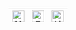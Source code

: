 | [<img src="https://theboring.dev/images/icon.png" alt="Medium Logo" width="24">](https://theboring.dev) | [<img src="https://abs.twimg.com/responsive-web/web/icon-ios.8ea219d4.png" alt="Twitter Logo" width="24">](https://twitter.com/acharya_saugat) | [<img src="https://static-exp1.licdn.com/sc/h/2if24wp7oqlodqdlgei1n1520" alt="LinkedIn Logo" width="24">](https://www.linkedin.com/in/saugat-acharya-4218a54a/) |
|---|---|---|

